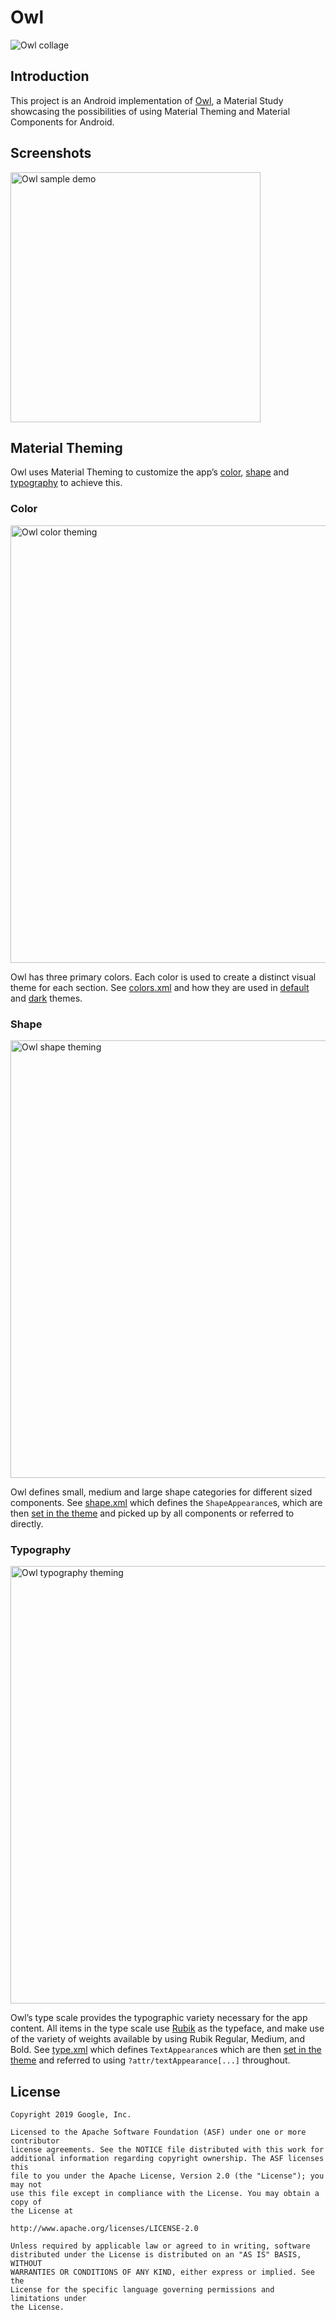 # Owl

<img src="screenshots/collage_header.png" alt="Owl collage"/>

## Introduction
This project is an Android implementation of [Owl](https://material.io/design/material-studies/owl.html), a Material Study showcasing the possibilities of using Material Theming and Material Components for Android.

## Screenshots
<img src="screenshots/owl_demo.gif" height="400" alt="Owl sample demo"/>

## Material Theming
Owl uses Material Theming to customize the app’s [color](https://material.io/develop/android/theming/color/), [shape](https://material.io/develop/android/theming/shape/) and [typography](https://material.io/develop/android/theming/typography/) to achieve this.

### Color
<img src="screenshots/color_header.png" width="700" alt="Owl color theming"/>

Owl has three primary colors. Each color is used to create a distinct visual theme for each section. See [colors.xml](https://github.com/material-components/material-components-android-examples/blob/develop/Owl/app/src/main/res/values/color.xml) and how they are used in [default](https://github.com/material-components/material-components-android-examples/blob/develop/Owl/app/src/main/res/values/theme.xml#L58-L86) and [dark](https://github.com/material-components/material-components-android-examples/blob/develop/Owl/app/src/main/res/values-night/theme.xml) themes.

### Shape
<img src="screenshots/shape_header.png" width="700" alt="Owl shape theming"/>

Owl defines small, medium and large shape categories for different sized components. See [shape.xml](https://github.com/material-components/material-components-android-examples/blob/develop/Owl/app/src/main/res/values/shape.xml) which defines the `ShapeAppearance`s, which are then [set in the theme](https://github.com/material-components/material-components-android-examples/blob/develop/Owl/app/src/main/res/values/theme.xml#L20-L23) and picked up by all components or referred to directly.

### Typography
<img src="screenshots/type_header.png" width="700" alt="Owl typography theming"/>

Owl’s type scale provides the typographic variety necessary for the app content. All items in the type scale use [Rubik](https://fonts.google.com/specimen/Rubik) as the typeface, and make use of the variety of weights available by using Rubik Regular, Medium, and Bold. See [type.xml](https://github.com/material-components/material-components-android-examples/blob/develop/Owl/app/src/main/res/values/type.xml) which defines `TextAppearance`s which are then [set in the theme](https://github.com/material-components/material-components-android-examples/blob/develop/Owl/app/src/main/res/values/theme.xml#L25-L38) and referred to using `?attr/textAppearance[...]` throughout.

## License

```
Copyright 2019 Google, Inc.

Licensed to the Apache Software Foundation (ASF) under one or more contributor
license agreements. See the NOTICE file distributed with this work for
additional information regarding copyright ownership. The ASF licenses this
file to you under the Apache License, Version 2.0 (the "License"); you may not
use this file except in compliance with the License. You may obtain a copy of
the License at

http://www.apache.org/licenses/LICENSE-2.0

Unless required by applicable law or agreed to in writing, software
distributed under the License is distributed on an "AS IS" BASIS, WITHOUT
WARRANTIES OR CONDITIONS OF ANY KIND, either express or implied. See the
License for the specific language governing permissions and limitations under
the License.
```
